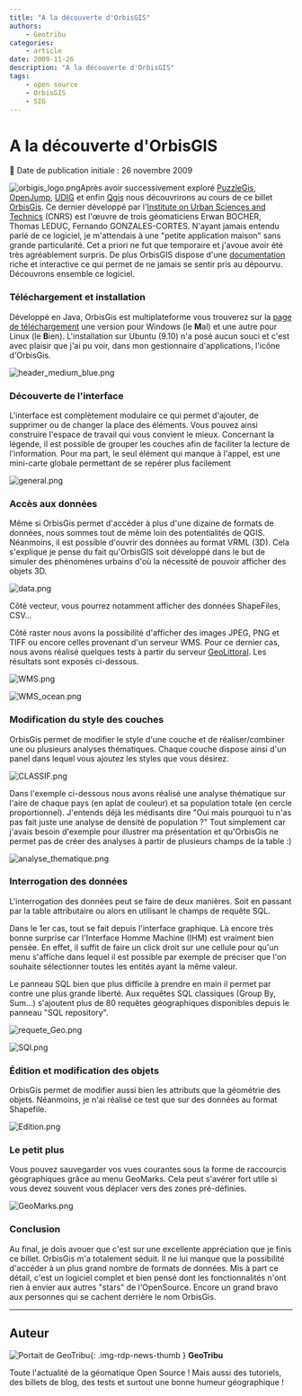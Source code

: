 ```yaml
---
title: "A la découverte d'OrbisGIS"
authors:
    - Geotribu
categories:
    - article
date: 2009-11-26
description: "A la découverte d'OrbisGIS"
tags:
    - open source
    - OrbisGIS
    - SIG
---
```


# A la découverte d'OrbisGIS

:calendar: Date de publication initiale : 26 novembre 2009

![orbigis_logo.png](https://cdn.geotribu.fr/img/logos-icones/logiciels_librairies/orbigis.jpg)Après avoir successivement exploré [PuzzleGis](http://geotribu.net/node/117), [OpenJump](http://geotribu.net/node/120), [UDIG](http://geotribu.net/node/126) et enfin [Qgis](http://geotribu.net/node/152) nous découvrirons au cours de ce billet [OrbisGis](http://brehat.ec-nantes.fr/orbisgis/doku.php). Ce dernier développé par l'[Institute on Urban Sciences and Technics](http://www.irstv.cnrs.fr/) (CNRS) est l'œuvre de trois géomaticiens Erwan BOCHER, Thomas LEDUC, Fernando GONZALES-CORTES. N'ayant jamais entendu parlé de ce logiciel, je m'attendais à une "petite application maison" sans grande particularité. Cet a priori ne fut que temporaire et j'avoue avoir été très agréablement surpris. De plus OrbisGIS dispose d'une [documentation](http://brehat.ec-nantes.fr/orbisgis/doku.php?id=support:doc) riche et interactive ce qui permet de ne jamais se sentir pris au dépourvu. Découvrons ensemble ce logiciel.

### Téléchargement et installation

Développé en Java, OrbisGis est multiplateforme vous trouverez sur la [page de téléchargement](http://brehat.ec-nantes.fr/orbisgis/doku.php?id=download:index) une version pour Windows (le **M**al) et une autre pour Linux (le **B**ien). L'installation sur Ubuntu (9.10) n'a posé aucun souci et c'est avec plaisir que j'ai pu voir, dans mon gestionnaire d'applications, l'icône d'OrbisGis.

![header_medium_blue.png](https://cdn.geotribu.fr/img/Blog/orbisgis/header_medium_blue.png)

### Découverte de l'interface

L'interface est complètement modulaire ce qui permet d'ajouter, de supprimer ou de changer la place des éléments. Vous pouvez ainsi construire l'espace de travail qui vous convient le mieux. Concernant la légende, il est possible de grouper les couches afin de faciliter la lecture de l'information. Pour ma part, le seul élément qui manque à l'appel, est une mini-carte globale permettant de se repérer plus facilement

![general.png](https://cdn.geotribu.fr/img/Blog/orbisgis/general.png)

### Accès aux données

Même si OrbisGis permet d'accéder à plus d'une dizaine de formats de données, nous sommes tout de même loin des potentialités de QGIS. Néanmoins, il est possible d'ouvrir des données au format VRML (3D). Cela s'explique je pense du fait qu'OrbisGIS soit développé dans le but de simuler des phénomènes urbains d'où la nécessité de pouvoir afficher des objets 3D.

![data.png](https://cdn.geotribu.fr/img/Blog/orbisgis/data.png)

Côté vecteur, vous pourrez notamment afficher des données ShapeFiles, CSV...

Côté raster nous avons la possibilité d'afficher des images JPEG, PNG et TIFF ou encore celles provenant d'un serveur WMS. Pour ce dernier cas, nous avons réalisé quelques tests à partir du serveur [GeoLittoral](http://www.geolittoral.equipement.gouv.fr/). Les résultats sont exposés ci-dessous.

![WMS.png](https://cdn.geotribu.fr/img/Blog/orbisgis/WMS.png)

![WMS_ocean.png](https://cdn.geotribu.fr/img/Blog/orbisgis/WMS_ocean.png)

### Modification du style des couches

OrbisGis permet de modifier le style d'une couche et de réaliser/combiner une ou plusieurs analyses thématiques. Chaque couche dispose ainsi d'un panel dans lequel vous ajoutez les styles que vous désirez.

![CLASSIF.png](https://cdn.geotribu.fr/img/Blog/orbisgis/CLASSIF.png)

Dans l'exemple ci-dessous nous avons réalisé une analyse thématique sur l'aire de chaque pays (en aplat de couleur) et sa population totale (en cercle proportionnel). J'entends déjà les médisants dire "Oui mais pourquoi tu n'as pas fait juste une analyse de densité de population ?" Tout simplement car j'avais besoin d'exemple pour illustrer ma présentation et qu'OrbisGis ne permet pas de créer des analyses à partir de plusieurs champs de la table :)

![analyse_thematique.png](https://cdn.geotribu.fr/img/Blog/orbisgis/analyse_thematique.png)

### Interrogation des données

L'interrogation des données peut se faire de deux manières. Soit en passant par la table attributaire ou alors en utilisant le champs de requête SQL.

Dans le 1er cas, tout se fait depuis l'interface graphique. Là encore très bonne surprise car l'Interface Homme Machine (IHM) est vraiment bien pensée. En effet, il suffit de faire un click droit sur une cellule pour qu'un menu s'affiche dans lequel il est possible par exemple de préciser que l'on souhaite sélectionner toutes les entités ayant la même valeur.

Le panneau SQL bien que plus difficile à prendre en main il permet par contre une plus grande liberté. Aux requêtes SQL classiques (Group By, Sum...) s'ajoutent plus de 80 requêtes géographiques disponibles depuis le panneau "SQL repository".

![requete_Geo.png](https://cdn.geotribu.fr/img/Blog/orbisgis/requete_Geo.png)

![SQl.png](https://cdn.geotribu.fr/img/Blog/orbisgis/SQl.png)

### Édition et modification des objets

OrbisGis permet de modifier aussi bien les attributs que la géométrie des objets. Néanmoins, je n'ai réalisé ce test que sur des données au format Shapefile.

![Edition.png](https://cdn.geotribu.fr/img/Blog/orbisgis/Edition.png)

### Le petit plus

Vous pouvez sauvegarder vos vues courantes sous la forme de raccourcis géographiques grâce au menu GeoMarks. Cela peut s'avérer fort utile si vous devez souvent vous déplacer vers des zones pré-définies.

![GeoMarks.png](https://cdn.geotribu.fr/img/Blog/orbisgis/GeoMarks.png)

### Conclusion

Au final, je dois avouer que c'est sur une excellente appréciation que je finis ce billet. OrbisGis m'a totalement séduit. Il ne lui manque que la possibilité d'accéder à un plus grand nombre de formats de données. Mis à part ce détail, c'est un logiciel complet et bien pensé dont les fonctionnalités n'ont rien à envier aux autres "stars" de l'OpenSource. Encore un grand bravo aux personnes qui se cachent derrière le nom OrbisGis.

----

## Auteur

![Portait de GeoTribu](https://cdn.geotribu.fr/img/internal/charte/geotribu_logo_64x64.png){: .img-rdp-news-thumb }
**GeoTribu**

Toute l'actualité de la géomatique Open Source ! Mais aussi des tutoriels, des billets de blog, des tests et surtout une bonne humeur géographique !
